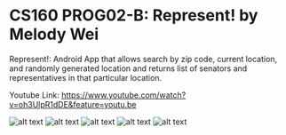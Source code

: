 # CS160 PROG02-B: Represent! by Melody Wei
Represent!: Android App that allows search by zip code, current location, and randomly generated location and returns list of senators and representatives in that particular location.

Youtube Link: https://www.youtube.com/watch?v=oh3UlpR1dDE&feature=youtu.be

![alt text](https://raw.githubusercontent.com/melodywei861016/Represent/master/represent-screenshots/home_screen.png)
![alt text](https://raw.githubusercontent.com/melodywei861016/Represent/master/represent-screenshots/zipcode.png)
![alt text](https://raw.githubusercontent.com/melodywei861016/Represent/master/represent-screenshots/current_location.png)
![alt text](https://raw.githubusercontent.com/melodywei861016/Represent/master/represent-screenshots/random_location.png )
![alt text](https://raw.githubusercontent.com/melodywei861016/Represent/master/represent-screenshots/detail_view.png)
